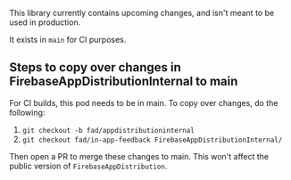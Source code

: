 This library currently contains upcoming changes, and isn't meant to be used in production.

It exists in `main` for CI purposes.

## Steps to copy over changes in FirebaseAppDistributionInternal to main

For CI builds, this pod needs to be in main. To copy over changes, do the following:

1. `git checkout -b fad/appdistributioninternal`
1. `git checkout fad/in-app-feedback FirebaseAppDistributionInternal/`

Then open a PR to merge these changes to main. This won't affect the public version of `FirebaseAppDistribution`.
